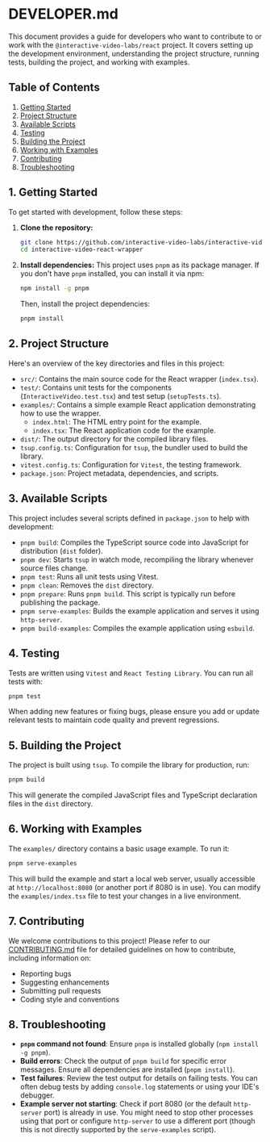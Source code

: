 # DEVELOPER.md

This document provides a guide for developers who want to contribute to or work with the `@interactive-video-labs/react` project. It covers setting up the development environment, understanding the project structure, running tests, building the project, and working with examples.

## Table of Contents

1.  [Getting Started](#getting-started)
2.  [Project Structure](#project-structure)
3.  [Available Scripts](#available-scripts)
4.  [Testing](#testing)
5.  [Building the Project](#building-the-project)
6.  [Working with Examples](#working-with-examples)
7.  [Contributing](#contributing)
8.  [Troubleshooting](#troubleshooting)

## 1. Getting Started

To get started with development, follow these steps:

1.  **Clone the repository:**
    ```bash
    git clone https://github.com/interactive-video-labs/interactive-video-react-wrapper.git
    cd interactive-video-react-wrapper
    ```

2.  **Install dependencies:**
    This project uses `pnpm` as its package manager. If you don't have `pnpm` installed, you can install it via npm:
    ```bash
    npm install -g pnpm
    ```
    Then, install the project dependencies:
    ```bash
    pnpm install
    ```

## 2. Project Structure

Here's an overview of the key directories and files in this project:

*   `src/`: Contains the main source code for the React wrapper (`index.tsx`).
*   `test/`: Contains unit tests for the components (`InteractiveVideo.test.tsx`) and test setup (`setupTests.ts`).
*   `examples/`: Contains a simple example React application demonstrating how to use the wrapper.
    *   `index.html`: The HTML entry point for the example.
    *   `index.tsx`: The React application code for the example.
*   `dist/`: The output directory for the compiled library files.
*   `tsup.config.ts`: Configuration for `tsup`, the bundler used to build the library.
*   `vitest.config.ts`: Configuration for `Vitest`, the testing framework.
*   `package.json`: Project metadata, dependencies, and scripts.

## 3. Available Scripts

This project includes several scripts defined in `package.json` to help with development:

*   `pnpm build`: Compiles the TypeScript source code into JavaScript for distribution (`dist` folder).
*   `pnpm dev`: Starts `tsup` in watch mode, recompiling the library whenever source files change.
*   `pnpm test`: Runs all unit tests using Vitest.
*   `pnpm clean`: Removes the `dist` directory.
*   `pnpm prepare`: Runs `pnpm build`. This script is typically run before publishing the package.
*   `pnpm serve-examples`: Builds the example application and serves it using `http-server`.
*   `pnpm build-examples`: Compiles the example application using `esbuild`.

## 4. Testing

Tests are written using `Vitest` and `React Testing Library`. You can run all tests with:

```bash
pnpm test
```

When adding new features or fixing bugs, please ensure you add or update relevant tests to maintain code quality and prevent regressions.

## 5. Building the Project

The project is built using `tsup`. To compile the library for production, run:

```bash
pnpm build
```

This will generate the compiled JavaScript files and TypeScript declaration files in the `dist` directory.

## 6. Working with Examples

The `examples/` directory contains a basic usage example. To run it:

```bash
pnpm serve-examples
```

This will build the example and start a local web server, usually accessible at `http://localhost:8080` (or another port if 8080 is in use). You can modify the `examples/index.tsx` file to test your changes in a live environment.

## 7. Contributing

We welcome contributions to this project! Please refer to our [CONTRIBUTING.md](CONTRIBUTING.md) file for detailed guidelines on how to contribute, including information on:

*   Reporting bugs
*   Suggesting enhancements
*   Submitting pull requests
*   Coding style and conventions

## 8. Troubleshooting

*   **`pnpm` command not found**: Ensure `pnpm` is installed globally (`npm install -g pnpm`).
*   **Build errors**: Check the output of `pnpm build` for specific error messages. Ensure all dependencies are installed (`pnpm install`).
*   **Test failures**: Review the test output for details on failing tests. You can often debug tests by adding `console.log` statements or using your IDE's debugger.
*   **Example server not starting**: Check if port 8080 (or the default `http-server` port) is already in use. You might need to stop other processes using that port or configure `http-server` to use a different port (though this is not directly supported by the `serve-examples` script).
